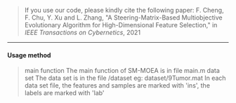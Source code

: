 > If you use our code, please kindly cite the following paper: F. Cheng, F. Chu, Y. Xu and L. Zhang, "A Steering-Matrix-Based Multiobjective Evolutionary Algorithm for High-Dimensional Feature Selection," in *IEEE Transactions on Cybernetics*, 2021

---

#### Usage method

> main function
> The main function of SM-MOEA is in file main.m
> data set
> The data set  is in the file /dataset  eg: dataset/9Tumor.mat 
> In each data set file, the features and samples  are marked with 'ins', the labels are marked with 'lab'